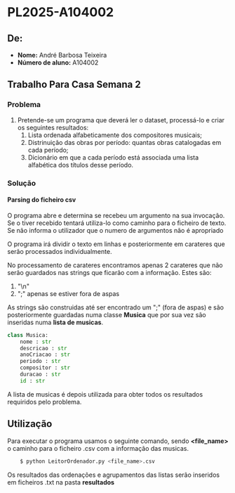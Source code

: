 # PL2025-A104002

## De:
- **Nome:** André Barbosa Teixeira
- **Número de aluno:** A104002

## Trabalho Para Casa Semana 2 ##

### Problema ###
1. Pretende-se um programa que deverá ler o dataset, processá-lo e criar os seguintes resultados:
    1. Lista ordenada alfabeticamente dos compositores musicais;
    2. Distrinuição das obras por período: quantas obras catalogadas em cada período;
    3. Dicionário em que a cada período está associada uma lista alfabética dos títulos desse período.

### Solução ###

#### Parsing do ficheiro csv ####

O programa abre e determina se recebeu um argumento na sua invocação. Se o tiver recebido tentará utiliza-lo como caminho para o ficheiro de texto. Se não informa o utilizador que o numero de argumentos não é apropriado

O programa irá dividir o texto em linhas e posteriormente em carateres que serão processados individualmente.

No processamento de carateres encontramos apenas 2 carateres que não serão guardados nas strings que ficarão com a informação. Estes são:
1. "\n"
2. ";" apenas se estiver fora de aspas

As strings são construidas até ser encontrado um ";" (fora de aspas) e são posteriormente guardadas numa classe **Musica** que por sua vez são inseridas numa **lista de musicas**.

```py
class Musica:
    nome : str
    descricao : str
    anoCriacao : str
    periodo : str
    compositor : str
    duracao : str
    id : str
```

A lista de musicas é depois utilizada para obter todos os resultados requiridos pelo problema.

## Utilização ##
Para executar o programa usamos o seguinte comando, sendo **<file_name>** o caminho para o ficheiro .csv com a informação das musicas.
```sh
    $ python LeitorOrdenador.py <file_name>.csv
```

Os resultados das ordenações e agrupamentos das listas serão inseridos em ficheiros .txt na pasta **resultados**


